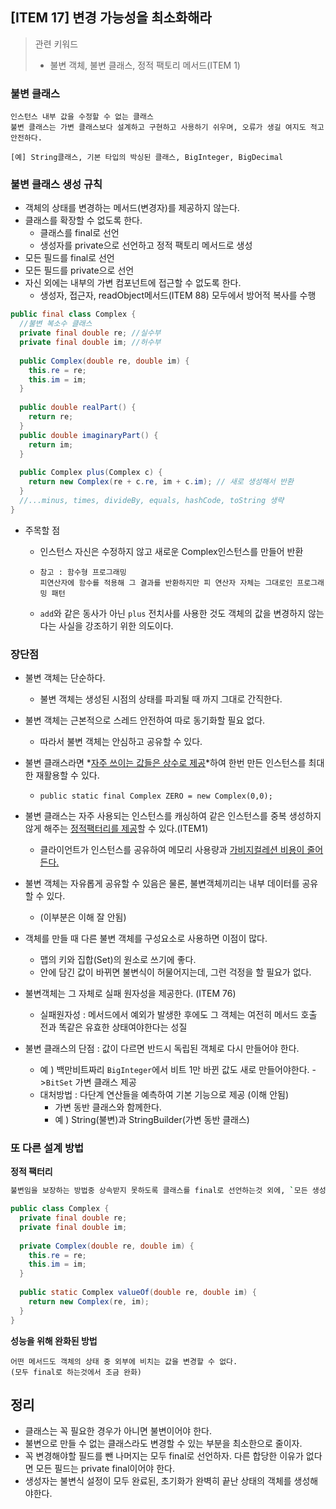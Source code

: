 ## [ITEM 17] 변경 가능성을 최소화해라

> 관련 키워드
>
> - 불변 객체, 불변 클래스, 정적 팩토리 메서드(ITEM 1)

### 불변 클래스

```
인스턴스 내부 값을 수정할 수 없는 클래스
불변 클래스는 가변 클래스보다 설계하고 구현하고 사용하기 쉬우며, 오류가 생길 여지도 적고 안전하다.

[예] String클래스, 기본 타입의 박싱된 클래스, BigInteger, BigDecimal
```



### 불변 클래스 생성 규칙

- 객체의 상태를 변경하는 메서드(변경자)를 제공하지 않는다.
- 클래스를 확장할 수 없도록 한다.
  - 클래스를 final로 선언
  - 생성자를 private으로 선언하고 정적 팩토리 메서드로 생성
- 모든 필드를 final로 선언
- 모든 필드를 private으로 선언
- 자신 외에는 내부의 가변 컴포넌트에 접근할 수 없도록 한다.
  - 생성자, 접근자, readObject메서드(ITEM 88) 모두에서 방어적 복사를 수행

```java
public final class Complex {
  //불변 복소수 클래스
  private final double re; //실수부
  private final double im; //허수부
  
  public Complex(double re, double im) {
    this.re = re;
    this.im = im;
  }
  
  public double realPart() {
    return re;
  }
  public double imaginaryPart() {
    return im;
  }
  
  public Complex plus(Complex c) {
    return new Complex(re + c.re, im + c.im); // 새로 생성해서 반환
  }
  //...minus, times, divideBy, equals, hashCode, toString 생략
}
```

- 주목할 점

  - 인스턴스 자신은 수정하지 않고 새로운 Complex인스턴스를 만들어 반환

  - ```
    참고 : 함수형 프로그래밍 
    피연산자에 함수를 적용해 그 결과를 반환하지만 피 연산자 자체는 그대로인 프로그래밍 패턴
    ```

  - `add`와 같은 동사가 아닌 `plus` 전치사를 사용한 것도 객체의 값을 변경하지 않는다는 사실을 강조하기 위한 의도이다.



### 장단점

- 불변 객체는 단순하다.

  - 불변 객체는 생성된 시점의 상태를 파괴될 때 까지 그대로 간직한다.

- 불변 객체는 근본적으로 스레드 안전하여 따로 동기화할 필요 없다.

  - 따라서 불변 객체는 안심하고 공유할 수 있다.

- 불변 클래스라면 *<u>자주 쓰이는 값들은 상수로 제공</u>*하여 한번 만든 인스턴스를 최대한 재활용할 수 있다.

  - `public static final Complex ZERO = new Complex(0,0);`

- 불변 클래스는 자주 사용되는 인스턴스를 캐싱하여 같은 인스턴스를 중복 생성하지 않게 해주는 <u>정적팩터리를 제공</u>할 수 있다.(ITEM1)

  - 클라이언트가 인스턴스를 공유하여 메모리 사용량과 <u>가비지컬레션 비용이 줄어든다.</u>

- 불변 객체는 자유롭게 공유할 수 있음은 물론, 불변객체끼리는 내부 데이터를 공유할 수 있다.

  - (이부분은 이해 잘 안됨)

- 객체를 만들 때 다른 불변 객체를 구성요소로 사용하면 이점이 많다.

  - 맵의 키와 집합(Set)의 원소로 쓰기에 좋다.
  - 안에 담긴 값이 바뀌면 불변식이 허물어지는데, 그런 걱정을 할 필요가 없다.

- 불변객체는 그 자체로 실패 원자성을 제공한다. (ITEM 76)

  - 실패원자성 : 메서드에서 예외가 발생한 후에도 그 객체는 여전히 메서드 호출 전과 똑같은 유효한 상태여야한다는 성질

- 불변 클래스의 단점 : 값이 다르면 반드시 독립된 객체로 다시 만들어야 한다.

  - 예 ) 백만비트짜리 `BigInteger`에서 비트 1만 바뀐 값도 새로 만들어야한다. ->`BitSet` 가변 클래스 제공
  - 대처방법 :  다단계 연산들을 예측하여 기본 기능으로 제공 (이해 안됨)
    - 가변 동반 클래스와 함께한다. 
    - 예 ) String(불변)과 StringBuilder(가변 동반 클래스)

  

### 또 다른 설계 방법

**정적 팩터리** 

```bash
불변임을 보장하는 방법중 상속받지 못하도록 클래스를 final로 선언하는것 외에, `모든 생성자를 private 혹은 package-private으로 만들고 public 정적 팩터리를 제공하는 방법`이 있다.
```

```java
public class Complex {
  private final double re;
  private final double im;
  
  private Complex(double re, double im) {
    this.re = re;
    this.im = im;
  }
  
  public static Complex valueOf(double re, double im) {
    return new Complex(re, im);
  }
}
```

**성능을 위해 완화된 방법**

```
어떤 메서드도 객체의 상태 중 외부에 비치는 값을 변경할 수 없다.
(모두 final로 하는것에서 조금 완화)
```



## 정리

- 클래스는 꼭 필요한 경우가 아니면 불변이어야 한다.
- 불변으로 만들 수 없는 클래스라도 변경할 수 있는 부분을 최소한으로 줄이자.
- 꼭 변경해야할 필드를 뺀 나머지는 모두 final로 선언하자. 다른 합당한 이유가 없다면 모든 필드는 private final이어야 한다.
- 생성자는 불변식 설정이 모두 완료된, 초기화가 완벽히 끝난 상태의 객체를 생성해야한다.